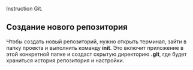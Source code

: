 Instruction Git.

 ##  Создание нового репозитория

Чтобы создать новый репозиторий, нужно открыть терминал, зайти в папку проекта и выполнить команду **init**. Это включит приложение в этой конкретной папке и создаст скрытую директорию **.git**, где будет храниться история репозитория и настройки.





